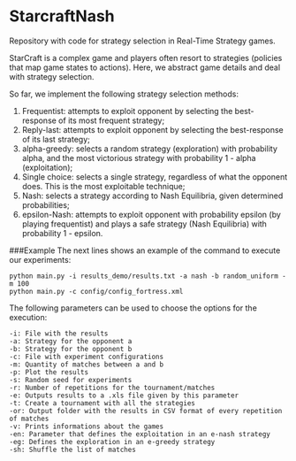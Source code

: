 # StarcraftNash

Repository with code for strategy selection in Real-Time Strategy games. 

StarCraft is a complex game and players often resort to strategies (policies that map game states to actions). Here, we abstract game details and deal with strategy selection. 

So far, we implement the following strategy selection methods:

1. Frequentist: attempts to exploit opponent by selecting the best-response of its most frequent strategy;
2. Reply-last: attempts to exploit opponent by selecting the best-response of its last strategy;
3. alpha-greedy: selects a random strategy (exploration) with probability alpha, and the most victorious strategy with probability 1 - alpha (exploitation);
4. Single choice: selects a single strategy, regardless of what the opponent does. This is the most exploitable technique;
5. Nash: selects a strategy according to Nash Equilibria, given determined probabilities;
6. epsilon-Nash: attempts to exploit opponent with probability epsilon (by playing frequentist) and plays a safe strategy (Nash Equilibria) with probability 1 - epsilon.

###Example
The next lines shows an example of the command to execute our experiments:

    python main.py -i results_demo/results.txt -a nash -b random_uniform -m 100
    python main.py -c config/config_fortress.xml

The following parameters can be used to choose the options for the execution:

    -i: File with the results
    -a: Strategy for the opponent a
    -b: Strategy for the opponent b
    -c: File with experiment configurations
    -m: Quantity of matches between a and b
    -p: Plot the results
    -s: Random seed for experiments
    -r: Number of repetitions for the tournament/matches
    -e: Outputs results to a .xls file given by this parameter
    -t: Create a tournament with all the strategies
    -or: Output folder with the results in CSV format of every repetition of matches
    -v: Prints informations about the games
    -en: Parameter that defines the exploitation in an e-nash strategy
    -eg: Defines the exploration in an e-greedy strategy
    -sh: Shuffle the list of matches
